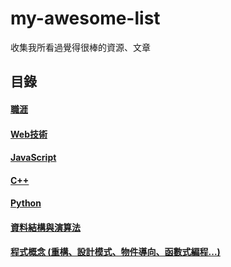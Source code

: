 # my-awesome-list
收集我所看過覺得很棒的資源、文章

## 目錄

#### [職涯](career.md)
#### [Web技術](web.md)
#### [JavaScript](javascript.md)
#### [C++](c++.md)
#### [Python](python.md)
#### [資料結構與演算法](ds-and-algos.md)
#### [程式概念 (重構、設計模式、物件導向、函數式編程...)](programming-concepts.md)
